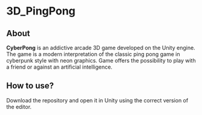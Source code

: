 # 3D_PingPong
## About
**CyberPong** is an addictive arcade 3D game developed on the Unity engine. The game is a modern interpretation of the classic ping pong game in cyberpunk style with neon graphics. Game offers the possibility to play with a friend or against an artificial intelligence.
## How to use?
Download the repository and open it in Unity using the correct version of the editor.

